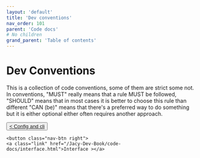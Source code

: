 ```yaml
---
layout: 'default'
title: 'Dev conventions'
nav_order: 101
parent: 'Code docs'
# No children
grand_parent: 'Table of contents'
---
```


# Dev Conventions

This is a collection of code conventions, some of them are strict some not. In conventions, "MUST" really means that a
rule MUST be followed, "SHOULD" means that in most cases it is better to choose this rule than different "CAN (be)"
means that there's a preferred way to do something but it is either optional either often requires another approach.
<div class="nav-btn-block">
    <button class="nav-btn left">
    <a class="link" href="/Jacy-Dev-Book/code-docs/config-and-cli.html">< Config and cli</a>
</button>

    <button class="nav-btn right">
    <a class="link" href="/Jacy-Dev-Book/code-docs/interface.html">Interface ></a>
</button>

</div>
